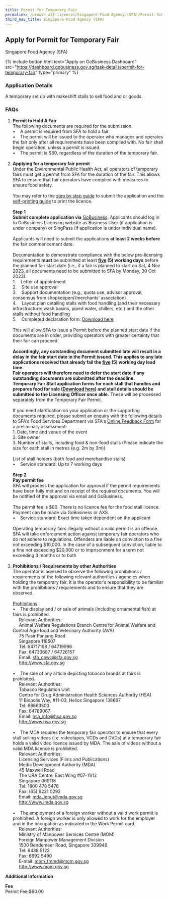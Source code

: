```yaml
---
title: Permit for Temporary Fair
permalink: /browse-all-licences/Singapore-Food-Agency-(SFA)/Permit-for-Temporary-Fair
third_nav_title: Singapore Food Agency (SFA)
---
```


## Apply for Permit for Temporary Fair

Singapore Food Agency (SFA)

{% include button.html text="Apply on GoBusiness Dashboard" src="https://dashboard.gobusiness.gov.sg/task-details/permit-for-temporary-fair" type="primary" %}

<H3>Application Details</H3>

<p>A temporary set up with makeshift stalls to sell food and or goods.</p>
<h3>FAQs</h3>
<ol>
<li><strong>Permit to Hold A Fair</strong><br>The following documents are required for the submission.<br>&bull; &nbsp; &nbsp;A permit is required from SFA to hold a fair.<br>&bull; &nbsp; &nbsp;The permit will be issued to the operator who manages and operates the fair only after all requirements have been complied with. No fair shall begin operation, unless a permit is issued.<br>&bull; &nbsp; &nbsp;The permit is $60, regardless of the duration of the temporary fair.<br><br></li>
<li><strong>Applying for a temporary fair permit</strong><br>Under the Environmental Public Health Act, all operators of temporary fairs must get a permit from SFA for the duration of the fair. This allows SFA to ensure that fair operators have complied with measures to ensure food safety.<br><br><span data-olk-copy-source="MessageBody">You may refer to the <a href="https://go.gov.sg/gbsfa-temporary-fair-licence-application-guide" target="_blank" rel="noopener">step by step guide</a> to submit the application and the <a href="https://go.gov.sg/gbsfaselfprintingguide" target="_blank" rel="noopener">self-printing guide</a> to print the licence.</span><br><br><strong>Step 1</strong><br><strong>Submit complete application via</strong> <a href="https://www.gobusiness.gov.sg/licences" target="_blank" rel="noopener">GoBusiness</a>. Applicants should log in to GoBusiness Licensing website as Business User (if application is under company) or SingPass (if application is under individual name).<br><br>Applicants will need to submit the applications <strong>at least 2 weeks before</strong> the fair commencement date.<br><br>Documentation to demonstrate compliance with the below pre-licensing requirements <strong>must</strong> be submitted at least <strong><span style="text-decoration: underline;">five</span> (5) working days</strong> before the planned fair start date (i.e., if a fair is planned to start on Sat, 4 Nov 2023, all documents need to be submitted to SFA by Monday, 30 Oct 2023).<br>1. &nbsp; &nbsp;Letter of appointment<br>2. &nbsp; &nbsp;Site use approval &nbsp;&nbsp;<br>3. &nbsp; &nbsp;Support documentation (e.g., quota use, advisor approval, consensus from shopkeepers&rsquo;/merchants&rsquo; association)<br>4. &nbsp; &nbsp;Layout plan detailing stalls with food handling (and their necessary infrastructure: wash basins, piped water, chillers, etc.) and the other stalls without food handling<br>5. &nbsp; &nbsp;Completed declaration form: <a href="https://www.sfa.gov.sg/docs/default-source/food-retailing/temporary-fair-declaration-form.pdf" target="_blank" rel="noopener">Download here</a><br><br>This will allow SFA to issue a Permit before the planned start date if the documents are in order, providing operators with greater certainty that their fair can proceed.<br><br><strong>Accordingly, any outstanding document submitted late will result in a delay in the fair start date in the Permit issued. This applies to any late applications received that already fail the <span style="text-decoration: underline;">five</span> (5) working day lead time.</strong><br><strong>Fair operators will therefore need to defer the start date if any outstanding documents are submitted after the deadline.</strong><br><strong>Temporary Fair Stall application forms for each stall that handles and prepares food for sale (<a href="https://www.sfa.gov.sg/docs/default-source/food-retailing/temporary-fair-food-stall-application-form.pdf" target="_blank" rel="noopener">Download here</a>) and stall details should be submitted to the Licensing Officer once able.</strong> These will be processed separately from the Temporary Fair Permit.<br><br>If you need clarification on your application or the supporting documents required, please submit an enquiry with the following details to SFA's Food Services Department via SFA's <a href="https://www.sfa.gov.sg/feedback" target="_blank" rel="noopener">Online Feedback Form</a> for a preliminary assessment:<br>1. Date, time and venue of the event<br>2. Site owner<br>3. Number of stalls, including food &amp; non-food stalls (Please indicate the size for each stall in metres (e.g. 2m by 3m))<br><br>List of stall holders (both food and merchandise stalls)<br>&bull; &nbsp; &nbsp;Service standard: Up to 7 working days<br><br><strong>Step 2</strong><br><strong>Pay permit fee</strong><br>SFA will process the application for approval if the permit requirements have been fully met and on receipt of the required documents. You will be notified of the approval via email and GoBusiness.<br><br>The permit fee is $60. There is no licence fee for the food stall licence. Payment can be made via GoBusiness or AXS.<br>&bull; &nbsp; &nbsp;Service standard: Exact time taken dependent on the applicant<br><br>Operating temporary fairs illegally without a valid permit is an offence. SFA will take enforcement action against temporary fair operators who do not adhere to regulations. Offenders are liable on conviction to a fine not exceeding $10,000. In the case of a subsequent conviction, liable to a fine not exceeding $20,000 or to imprisonment for a term not exceeding 3 months or to both<br><br></li>
<li><strong>Prohibitions / Requirements by other Authorities<br></strong>The operator is advised to observe the following prohibitions / requirements of the following relevant authorities / agencies when holding the temporary fair. It is the operator&rsquo;s responsibility to be familiar with the prohibitions / requirements and to ensure that they are observed.<br><br><u>Prohibitions<br></u>&bull; &nbsp; &nbsp;The display and / or sale of animals (including ornamental fish) at fairs is prohibited. &nbsp; &nbsp;<br>&nbsp; &nbsp; &nbsp;Relevant Authorities:<strong><u><br></u></strong>&nbsp; &nbsp; &nbsp;Animal Welfare Regulations Branch Centre for Animal Welfare and Control Agri-food and Veterinary Authority (AVA) <br>&nbsp; &nbsp; &nbsp;75 Pasir Panjang Road<br>&nbsp; &nbsp; &nbsp;Singapore 118507<br>&nbsp; &nbsp; &nbsp;Tel: 64717198 / 64719996<br>&nbsp; &nbsp; &nbsp;Fax: 64733687 / 64726157<br>&nbsp; &nbsp; &nbsp;Email: <a href="mailto:sfa_cawc@sfa.gov.sg">sfa_cawc@sfa.gov.sg</a><br>&nbsp; &nbsp; &nbsp;<a href="http://www.sfa.gov.sg">http://www.sfa.gov.sg</a><br><br>&bull; &nbsp; &nbsp;The sale of any article depicting tobacco brands at fairs is prohibited. &nbsp; &nbsp;<br>&nbsp; &nbsp; &nbsp;Relevant Authorities:<br>&nbsp; &nbsp; &nbsp;Tobacco Regulation Unit<br>&nbsp; &nbsp; &nbsp;Centre for Drug Administration Health Sciences Authority (HSA) <br>&nbsp; &nbsp; &nbsp;11 Biopolis Way, #11-03, Helios Singapore 138667 <br>&nbsp; &nbsp; &nbsp;Tel: 68663503 <br>&nbsp; &nbsp; &nbsp;Fax: 64789067<br>&nbsp; &nbsp; &nbsp;Email: <a href="mailto:hsa_info@hsa.gov.sg">hsa_info@hsa.gov.sg</a><br>&nbsp; &nbsp; &nbsp;<a href="http://www.hsa.gov.sg">http://www.hsa.gov.sg</a><br><br>&bull; &nbsp; &nbsp;The MDA requires the temporary fair operator to ensure that every stall selling videos (i.e. videotapes, VCDs and DVDs) at a temporary fair holds a valid video licence issued by MDA. The sale of videos without a valid MDA licence is prohibited. &nbsp; &nbsp;<br>&nbsp; &nbsp; &nbsp;Relevant Authorities:<br>&nbsp; &nbsp; &nbsp;Licensing Services (Films and Publications)<br>&nbsp; &nbsp; &nbsp;Media Development Authority (MDA)<br>&nbsp; &nbsp; &nbsp;45 Maxwell Road<br>&nbsp; &nbsp; &nbsp;The URA Centre, East Wing #07-11/12<br>&nbsp; &nbsp; &nbsp;Singapore 069118<br>&nbsp; &nbsp; &nbsp;Tel: 1800 478 5478 <br>&nbsp; &nbsp; &nbsp;Fax: (65) 6221 0292<br>&nbsp; &nbsp; &nbsp;Email: <a href="mailto:mda_input@mda.gov.sg">mda_input@mda.gov.sg</a><br>&nbsp; &nbsp; &nbsp;<a href="http://www.imda.gov.sg">http://www.imda.gov.sg</a><br><br>&bull; &nbsp; &nbsp;The employment of a foreign worker without a valid work permit is prohibited. A foreign worker is only allowed to work for the employer and in the occupation as indicated in the Work Permit card. &nbsp; &nbsp;<br>&nbsp; &nbsp; &nbsp;Relevant Authorities:<br>&nbsp; &nbsp; &nbsp;Ministry of Manpower Services Centre (MOM)<br>&nbsp; &nbsp; &nbsp;Foreign Manpower Management Division<br>&nbsp; &nbsp; &nbsp;1500 Bendemeer Road, Singapore 339946.<br>&nbsp; &nbsp; &nbsp;Tel: 6438 5122<br>&nbsp; &nbsp; &nbsp;Fax: 6692 5490<br>&nbsp; &nbsp; &nbsp;E-mail: <a href="mailto:mom_fmmd@mom.gov.sg">mom_fmmd@mom.gov.sg</a><br>&nbsp; &nbsp; &nbsp;<a href="http://www.mom.gov.sg" target="_blank" rel="noopener">http://www.mom.gov.sg</a></li>
</ol>

<strong>Additional Information</strong>

<p><strong>Fee</strong><br>Permit Fee:$60.00</p>

